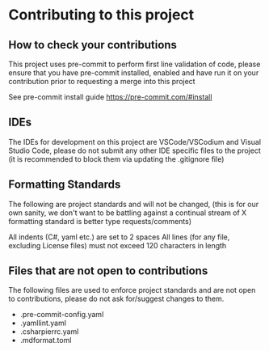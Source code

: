 # Contributing to this project

## How to check your contributions

This project uses pre-commit to perform first line validation of code,
please ensure that you have pre-commit installed, enabled and have run it on your contribution
prior to requesting a merge into this project

See pre-commit install guide <https://pre-commit.com/#install>

## IDEs

The IDEs for development on this project are VSCode/VSCodium and Visual Studio Code,
please do not submit any other IDE specific files to the project
(it is recommended to block them via updating the .gitignore file)

## Formatting Standards

The following are project standards and will not be changed,
(this is for our own sanity, we don't want to be battling against a continual stream
of X formatting standard is better type requests/comments)

All indents (C#, yaml etc.) are set to 2 spaces
All lines (for any file, excluding License files) must not exceed 120 characters in length

## Files that are not open to contributions

The following files are used to enforce project standards and are not open to contributions,
please do not ask for/suggest changes to them.

- .pre-commit-config.yaml
- .yamllint.yaml
- .csharpierrc.yaml
- .mdformat.toml
